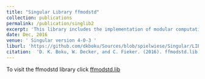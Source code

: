 ```yaml
---
title: "Singular Library ffmodstd"
collection: publications
permalink: /publication/singlib2
excerpt: 'This library includes the implementation of modular computation of Groebner bases over function fields'
date: Dec, 2016 
venue: ' Singular version 4-0-3 '
liburl: 'https://github.com/dkboku/Sources/blob/spielwiese/Singular/LIB/ffmodstd.lib'
citation:  'D. K. Boku, W. Decker, and C. Fieker. (2016). ffmodstd.lib A Singular version 4-0-3 library for computing Groebner bases of ideals in polynomial rings over algebraic function fields.'
---
```

To visit the ffmodstd library click <a href="https://github.com/dkboku/Sources/blob/spielwiese/Singular/LIB/ffmodstd.lib"> ffmodstd.lib </a>

